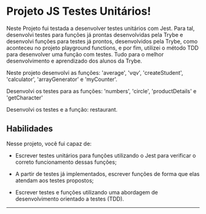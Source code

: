 # Projeto JS Testes Unitários!

Neste Projeto fui testada a desenvolver testes unitários com Jest. Para tal, desenvolvi testes para funções já prontas desenvolvidas pela Trybe e desenvolvi funções para testes já prontos, desenvolvidos pela Trybe, como aconteceu no projeto playground functions, e por fim, utilizei o método TDD para desenvolver uma função com testes. Tudo para o melhor desenvolvimento e aprendizado dos alunos da Trybe.

Neste projeto desenvolvi as funções: 'average', 'vqv', 'createStudent', 'calculator', 'arrayGenerator' e 'myCounter'.

Desenvolvi os testes para as funções: 'numbers', 'circle', 'productDetails' e 'getCharacter'

Desenvolvi os testes e a função: restaurant.

## Habilidades

Nesse projeto, você fui capaz de:

- Escrever testes unitários para funções utilizando o Jest para verificar o correto funcionamento dessas funções;

- A partir de testes já implementados, escrever funções de forma que elas atendam aos testes propostos;

- Escrever testes e funções utilizando uma abordagem de desenvolvimento orientado a testes (TDD).

---
